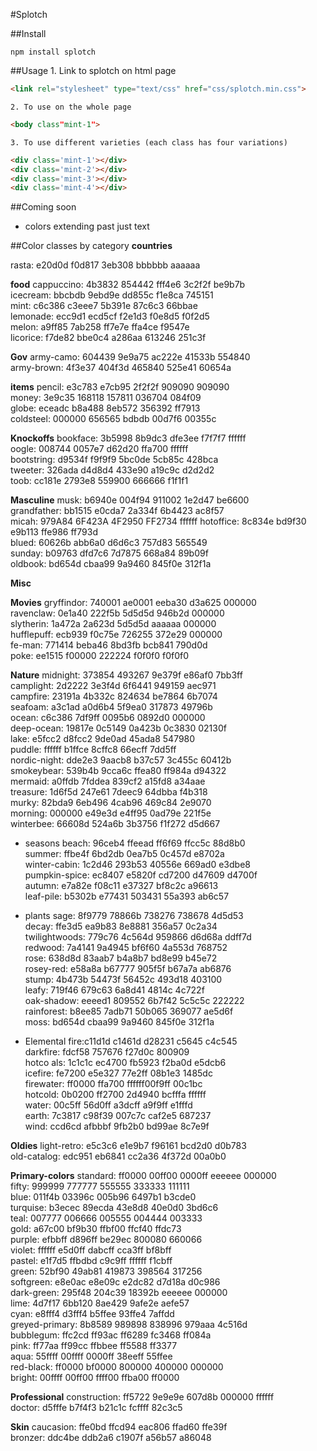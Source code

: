 #Splotch

##Install
```
npm install splotch
```

##Usage
	1. Link to splotch on html page
```html
<link rel="stylesheet" type="text/css" href="css/splotch.min.css">
```
	2. To use on the whole page
```html
<body class"mint-1">
```
	3. To use different varieties (each class has four variations)
```html
<div class='mint-1'></div>
<div class='mint-2'></div>
<div class='mint-3'></div>
<div class='mint-4'></div>
```

##Coming soon
- colors extending past just text

##Color classes by category
**countries**

rasta: e20d0d f0d817 3eb308 bbbbbb aaaaaa  

**food**
cappuccino: 4b3832 854442 fff4e6 3c2f2f be9b7b  
icecream: bbcbdb 9ebd9e dd855c f1e8ca 745151  
mint: c6c386 c3eee7 5b391e 87c6c3 66bbae  
lemonade: ecc9d1 ecd5cf f2e1d3 f0e8d5 f0f2d5  
melon: a9ff85 7ab258 ff7e7e ffa4ce f9547e  
licorice: f7de82 bbe0c4 a286aa 613246 251c3f  


**Gov**
army-camo: 604439 9e9a75 ac222e 41533b 554840  
army-brown: 4f3e37 404f3d 465840 525e41 60654a  


**items**
pencil: e3c783 e7cb95 2f2f2f 909090 909090  
money: 3e9c35 168118 157811 036704 084f09  
globe: eceadc b8a488 8eb572 356392 ff7913  
coldsteel: 000000 656565 bdbdb 00d7f6 00355c
  

**Knockoffs**
bookface: 3b5998 8b9dc3 dfe3ee f7f7f7 ffffff  
oogle: 008744 0057e7 d62d20 ffa700 ffffff  
bootstring: d9534f f9f9f9 5bc0de 5cb85c 428bca  
tweeter: 326ada d4d8d4 433e90 a19c9c d2d2d2  
toob: cc181e 2793e8 559900 666666 f1f1f1  


**Masculine**
musk: b6940e 004f94 911002 1e2d47 be6600  
grandfather: bb1515 e0cda7 2a334f 6b4423 ac8f57  
micah: 979A84 6F423A 4F2950 FF2734 ffffff 
hotoffice: 8c834e bd9f30 e9b113 ffe986 ff793d  
blued: 60626b abb6a0 d6d6c3 757d83 565549  
sunday: b09763 dfd7c6 7d7875 668a84 89b09f  
oldbook: bd654d cbaa99 9a9460 845f0e 312f1a


**Misc**

**Movies**
gryffindor: 740001 ae0001 eeba30 d3a625 000000  
ravenclaw: 0e1a40 222f5b 5d5d5d 946b2d 000000  
slytherin: 1a472a 2a623d 5d5d5d aaaaaa 000000  
hufflepuff: ecb939 f0c75e 726255 372e29 000000  
fe-man: 771414 beba46 8bd3fb bcb841 790d0d  
poke: ee1515 f00000 222224 f0f0f0 f0f0f0  


**Nature**
midnight: 373854 493267 9e379f e86af0 7bb3ff  
camplight: 2d2222 3e3f4d 6f6441 949159 aec971  
campfire: 23191a 4b332c 824634 be7864 6b7074  
seafoam: a3c1ad a0d6b4 5f9ea0 317873 49796b  
ocean: c6c386 7df9ff 0095b6 0892d0 000000  
deep-ocean: 19817e 0c5149 0a423b 0c3830 02130f  
lake: e5fcc2 d8fcc2 9de0ad 45ada8 547980  
puddle: ffffff b1ffce 8cffc8 66ecff 7dd5ff  
nordic-night: dde2e3 9aacb8 b37c57 3c455c 60412b  
smokeybear: 539b4b 9cca6c ffea80 ff984a d94322  
mermaid: a0ffdb 7fddea 839cf2 a15fd8 a34aae  
treasure: 1d6f5d 247e61 7deec9 64dbba f4b318  
murky: 82bda9 6eb496 4cab96 469c84 2e9070  
morning: 000000 e49e3d e4ff95 0ad79e 221f5e  
winterbee: 66608d 524a6b 3b3756 f1f272 d5d667  

- seasons
beach: 96ceb4 ffeead ff6f69 ffcc5c 88d8b0  
summer: ffbe4f 6bd2db 0ea7b5 0c457d e8702a  
winter-cabin: 1c2d46 293b53 40556e 669ad0 e3dbe8  
pumpkin-spice: ec8407 e5820f cd7200 d47609 d4700f  
autumn: e7a82e f08c11 e37327 bf8c2c a96613  
leaf-pile: b5302b e77431 503431 55a393 ab6c57  

- plants
sage: 8f9779 78866b 738276 738678 4d5d53  
decay: ffe3d5 ea9b83 8e8881 356a57 0c2a34  
twilightwoods: 779c76 4c564d 959866 d6d68a ddff7d  
redwood: 7a4141 9a4945 bf6f60 4a553d 768752  
rose: 638d8d 83aab7 b4a8b7 bd8e99 b45e72  
rosey-red: e58a8a b67777 905f5f b67a7a ab6876  
stump: 4b473b 54473f 56452c 493d18 403100  
leafy: 719f46 679c63 6a8d41 4814c 4c722f  
oak-shadow: eeeed1 809552 6b7f42 5c5c5c 222222  
rainforest: b8ee85 7adb71 50b065 369077 ae5d6f  
moss: bd654d cbaa99 9a9460 845f0e 312f1a  

- Elemental
fire:c11d1d c1461d d28231 c5645 c4c545  
darkfire: fdcf58 757676 f27d0c 800909   
hotco  als: 1c1c1c ec4700 fb5923 f2ba0d e5dcb6  
icefire: fe7200 e5e327 77e2ff 08b1e3 1485dc  
firewater: ff0000 ffa700 ffffff00f9ff 00c1bc  
hotcold: 0b0200 ff2700 2d4940 bcfffa ffffff  
water: 00c5ff 56d0ff a3dcff a9f9ff e1fffd  
earth: 7c3817 c98f39 007c7c caf2e5 687237  
wind: ccd6cd afbbbf 9fb2b0 bd99ae 8c7e9f  


**Oldies**
light-retro: e5c3c6 e1e9b7 f96161 bcd2d0 d0b783  
old-catalog: edc951 eb6841 cc2a36 4f372d 00a0b0  


**Primary-colors**
standard: ff0000 00ff00 0000ff eeeeee 000000  
fifty: 999999 777777 555555 333333 111111  
blue: 011f4b 03396c 005b96 6497b1 b3cde0  
turquise: b3ecec 89ecda 43e8d8 40e0d0 3bd6c6  
teal: 007777 006666 005555 004444 003333  
gold: a67c00 bf9b30 ffbf00 ffcf40 ffdc73  
purple: efbbff d896ff be29ec 800080 660066  
violet: ffffff e5d0ff dabcff cca3ff bf8bff  
pastel: e1f7d5 ffbdbd c9c9ff ffffff f1cbff  
green: 52bf90 49ab81 419873 398564 317256  
softgreen: e8e0ac e8e09c e2dc82 d7d18a d0c986  
dark-green: 295f48 204c39 18392b eeeeee	000000  
lime: 4d7f17 6bb120 8ae429 9afe2e aefe57  
cyan: e8fff4 d3fff4 b5ffee 93ffe4 7affdd  
greyed-primary: 8b8589 989898 838996 979aaa 4c516d  
bubblegum: ffc2cd ff93ac ff6289 fc3468 ff084a  
pink: ff77aa ff99cc ffbbee ff5588 ff3377  
aqua: 55ffff 00ffff 0000ff 38eeff 55ffee  
red-black: ff0000 bf0000 800000 400000 000000  
bright: 00ffff 00ff00 ffff00 ffba00 ff0000  


**Professional**
construction: ff5722 9e9e9e 607d8b 000000 ffffff  
doctor: d5fffe b7f4f3 b21c1c fcffff 82c3c5  


**Skin**
caucasion: ffe0bd ffcd94 eac806 ffad60 ffe39f  
bronzer: ddc4be ddb2a6 c1907f a56b57 a86048  

